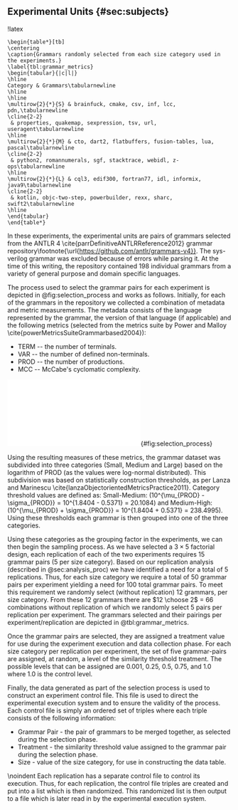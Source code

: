 ## Experimental Units {#sec:subjects}

!latex
~~~
\begin{table*}[tb]
\centering
\caption{Grammars randomly selected from each size category used in the experiments.}
\label{tbl:grammar_metrics}
\begin{tabular}{|c|l|}
\hline
Category & Grammars\tabularnewline
\hline
\hline
\multirow{2}{*}{S} & brainfuck, cmake, csv, inf, lcc, pdn,\tabularnewline
\cline{2-2}
 & properties, quakemap, sexpression, tsv, url, useragent\tabularnewline
\hline
\multirow{2}{*}{M} & cto, dart2, flatbuffers, fusion-tables, lua, pascal\tabularnewline
\cline{2-2}
 & python2, romannumerals, sgf, stacktrace, webidl, z-ops\tabularnewline
\hline
\multirow{2}{*}{L} & cql3, edif300, fortran77, idl, informix, java9\tabularnewline
\cline{2-2}
 & kotlin, objc-two-step, powerbuilder, rexx, sharc, swift2\tabularnewline
\hline
\end{tabular}
\end{table*}
~~~

In these experiments, the experimental units are pairs of grammars selected from the ANTLR 4 \cite{parrDefinitiveANTLRReference2012} grammar repository\footnote{\url{https://github.com/antlr/grammars-v4}}. The sys-verilog grammar was excluded because of errors while parsing it. At the time of this writing, the repository contained 198 individual grammars from a variety of general purpose and domain specific languages.

The process used to select the grammar pairs for each experiment is depicted in @fig:selection_process and works as follows. Initially, for each of the grammars in the repository we collected a combination of metadata and metric measurements. The metadata consists of the language represented by the grammar, the version of that language (if applicable) and the following metrics (selected from the metrics suite by Power and Malloy \cite{powerMetricsSuiteGrammarbased2004}):

* TERM -- the number of terminals.
* VAR -- the number of defined non-terminals.
* PROD -- the number of productions.
* MCC -- McCabe's cyclomatic complexity.

![Activity diagram describing how control files representing each replication are created.](images/paper/select_process_1.pdf){#fig:selection_process}

Using the resulting measures of these metrics, the grammar dataset was subdivided into three categories (Small, Medium and Large) based on the logarithm of PROD (as the values were log-normal distributed). This subdivision was based on statistically construction thresholds, as per Lanza and Marinescu \cite{lanzaObjectorientedMetricsPractice2011}. Category threshold values are defined as: Small-Medium: \(10^{\mu_{PROD} - \sigma_{PROD}} = 10^{1.8404 - 0.5371} = 20.1084\) and Medium-High: \(10^{\mu_{PROD} + \sigma_{PROD}} = 10^{1.8404 + 0.5371} = 238.4995\). Using these thresholds each grammar is then grouped into one of the three categories.

Using these categories as the grouping factor in the experiments, we can then begin the sampling process. As we have selected a $3\times 5$ factorial design, each replication of each of the two experiments requires 15 grammar pairs (5 per size category). Based on our replication analysis (described in @sec:analysis_proc) we have identified a need for a total of 5 replications. Thus, for each size category we require a total of 50 grammar pairs per experiment yielding a need for 100 total grammar pairs. To meet this requirement we randomly select (without replication) 12 grammars, per size category. From these 12 grammars there are $12 \choose 2$ = 66 combinations without replication of which we randomly select 5 pairs per replication per experiment. The grammars selected and their pairings per experiment/replication are depicted in @tbl:grammar_metrics.

Once the grammar pairs are selected, they are assigned a treatment value for use during the experiment execution and data collection phase. For each size category per replication per experiment, the set of five grammar-pairs are assigned, at random, a level of the similarity threshold treatment. The possible levels that can be assigned are 0.001, 0.25, 0.5, 0.75, and 1.0 where 1.0 is the control level.

Finally, the data generated as part of the selection process is used to construct an experiment control file. This file is used to direct the experimental execution system and to ensure the validity of the process. Each control file is simply an ordered set of triples where each triple consists of the following information:

* Grammar Pair - the pair of grammars to be merged together, as selected during the selection phase.
* Treatment - the similarity threshold value assigned to the grammar pair during the selection phase.
* Size - value of the size category, for use in constructing the data table.

\noindent Each replication has a separate control file to control its execution. Thus, for each replication, the control file triples are created and put into a list which is then randomized. This randomized list is then output to a file which is later read in by the experimental execution system.
